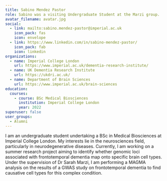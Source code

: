 ```yaml
---
title: Sabino Mendez Pastor
role: Sabino was a visiting Undergraduate Student at the Marzi group.
avatar_filename: avatar.jpg
social:
  - link: mailto:sabino.mendez-pastor@imperial.ac.uk
    icon_pack: fas
    icon: envelope
  - link: https://www.linkedin.com/in/sabino-mendez-pastor/
    icon_pack: fab
    icon: linkedin
organizations:
  - name: Imperial College London
    url: https://www.imperial.ac.uk/dementia-research-institute/
  - name: UK Dementia Research Institute
    url: https://ukdri.ac.uk/
  - name: Department of Brain Sciences
    url: https://www.imperial.ac.uk/brain-sciences
education:
  courses:
    - course: BSc Medical Biosciences
      institution: Imperial College London
      year: 2022
superuser: false
user_groups:
  - Alumni
---
```

I am an undergraduate student undertaking a BSc in Medical Biosciences at Imperial College London. My interests lie in the neurosciences field, particularly in neurodegenerative diseases. Currently, I am working on a summer research project aiming to identify whether genomic loci associated with frontotemporal dementia map onto specific brain cell types. Under the supervision of Dr Sarah Marzi, I am performing a MAGMA analysis on the results of a GWAS study on frontotemporal dementia to find causative cell types for this complex condition.
